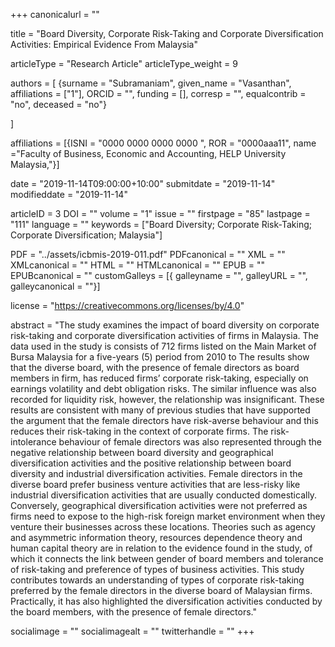 +++
canonicalurl = ""

title = "Board Diversity, Corporate Risk-Taking and Corporate Diversification Activities: Empirical Evidence From Malaysia"

articleType = "Research Article"
articleType_weight = 9

authors = [
  {surname = "Subramaniam",  given_name = "Vasanthan",  affiliations = ["1"],  ORCID = "", funding = [], corresp = "", equalcontrib = "no", deceased = "no"}

]

affiliations = [{ISNI = "0000 0000 0000 0000 ", ROR = "0000aaa11", name ="Faculty of Business, Economic and Accounting, HELP University Malaysia,"}]

date = "2019-11-14T09:00:00+10:00"
submitdate = "2019-11-14"
modifieddate = "2019-11-14"

articleID = 3
DOI = ""
volume = "1"
issue = ""
firstpage = "85"
lastpage = "111"
language = ""
keywords = ["Board Diversity; Corporate Risk-Taking; Corporate Diversification; Malaysia"]

PDF = "../assets/icbmis-2019-011.pdf"
PDFcanonical = ""
XML = ""
XMLcanonical = ""
HTML = ""
HTMLcanonical = ""
EPUB = ""
EPUBcanonical = ""
customGalleys = [{ galleyname = "", galleyURL = "", galleycanonical = ""}]

license = "https://creativecommons.org/licenses/by/4.0"

abstract = "The study examines the impact of board diversity on corporate risk-taking and corporate diversification activities of firms in Malaysia. The data used in the study is consists of 712 firms listed on the Main Market of Bursa Malaysia for a five-years (5) period from 2010 to The results show that the diverse board, with the presence of female directors as board members in firm, has reduced firms’ corporate risk-taking, especially on earnings volatility and debt obligation risks. The similar influence was also recorded for liquidity risk, however, the relationship was insignificant. These results are consistent with many of previous studies that have supported the argument that the female directors have risk-averse behaviour and this reduces their risk-taking in the context of corporate firms. The risk-intolerance behaviour of female directors was also represented through the negative relationship between board diversity and geographical diversification activities and the positive relationship between board diversity and industrial diversification activities. Female directors in the diverse board prefer business venture activities that are less-risky like industrial diversification activities that are usually conducted domestically. Conversely, geographical diversification activities were not preferred as firms need to expose to the high-risk foreign market environment when they venture their businesses across these locations. Theories such as agency and asymmetric information theory, resources dependence theory and human capital theory are in relation to the evidence found in the study, of which it connects the link between gender of board members and tolerance of risk-taking and preference of types of business activities. This study contributes towards an understanding of types of corporate risk-taking preferred by the female directors in the diverse board of Malaysian firms. Practically, it has also highlighted the diversification activities conducted by the board members, with the presence of female directors."


socialimage = ""
socialimagealt = ""
twitterhandle = ""
+++

